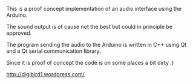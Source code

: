 This is a proof concept implementation of an audio interface using the Arduino.

The sound output is of cause not the best but could in principle be approved.

The program sending the audio to the Arduino is written in C++ using Qt
and a Qt serial communication library.

Since it is proof of concept the code is on some places a bit dirty :) 

http://digibird1.wordpress.com/
